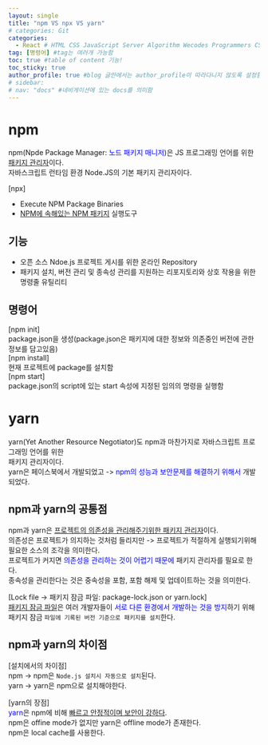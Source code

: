 ```yaml
---
layout: single
title: "npm VS npx VS yarn"
# categories: Git
categories:
  - React # HTML CSS JavaScript Server Algorithm Wecodes Programmers CS Github Blog
tag: [명령어] #tag는 여러개 가능함
toc: true #table of content 기능!
toc_sticky: true
author_profile: true #blog 글안에서는 author_profile이 따라다니지 않도록 설정함
# sidebar:
# nav: "docs" #네비게이션에 있는 docs를 의미함
---
```

# npm  
npm(Npde Package Manager: <span style="color:blue">노드 패키지 매니저</span>)은 JS 프로그래밍 언어를 위한 <u>패키지 관리자</u>이다.  
자바스크립트 런타임 환경 Node.JS의 기본 패키지 관리자이다.  

[npx]  
- Execute NPM Package Binaries  
- <u>NPM에 속해있는 NPM 패키지</u> 실행도구  

## 기능  
- 오픈 소스 Ndoe.js 프로젝트 게시를 위한 온라인 Repository    
- 패키지 설치, 버전 관리 및 종속성 관리를 지원하는 리포지토리와 상호 작용을 위한 명령줄 유틸리티   

## 명령어  
[npm init]  
package.json을 생성(package.json은 패키지에 대한 정보와 의존중인 버전에 관한 정보를 담고있음)  
[npm install]  
현재 프로젝트에 package를 설치함  
[npm start]  
package.json의 script에 있는 start 속성에 지정된 임의의 명령을 실행함  

# yarn  
yarn(Yet Another Resource Negotiator)도 npm과 마찬가지로 자바스크립트 프로그래밍 언어를 위한  
패키지 관리자이다.  
yarn은 페이스북에서 개발되었고 -> <span style="color:blue">npm의 성능과 보안문제를 해결하기 위해서</span> 개발되었다.  

## npm과 yarn의 공통점  
npm과 yarn은 <u>프로젝트의 의존성을 관리해주기위한 패키지 관리자</u>이다.  
의존성은 프로젝트가 의지하는 것처럼 들리지만 -> 프로젝트가 적절하게 실행되기위해 필요한 소스의 조각을 의미한다.  
프로젝트가 커지면 <span style="color:blue">의존성을 관리하는 것이 어렵기 때문에</span> 패키지 관리자를 필요로 한다.  
종속성을 관리한다는 것은 중속성을 포함, 포함 해제 및 업데이트하는 것을 의미한다.  

[Lock file -> 패키지 잠금 파일: package-lock.json or yarn.lock]  
<u>패키지 잠금 파일</u>은 여러 개발자들이 <span style="color:blue">서로 다른 환경에서 개발하는 것을 방지</span>하기 위해  
패키지 잠금 `파일에 기록된 버전 기준으로 패키지를 설치`한다.  

## npm과 yarn의 차이점  
[설치에서의 차이점]  
npm -> npm은 `Node.js 설치시 자동으로 설치`된다.  
yarn -> yarn은 npm으로 설치해야한다.  

[yarn의 장점]  
<span style="color:blue">yarn</span>은 npm에 비해 <u>빠르고 안정적이며 보안이 강하다</u>.  
npm은 offine mode가 없지만 yarn은 offline mode가 존재한다.  
npm은 local cache를 사용한다.  


<!-- 메소드 위에 변수 선언, 메소드 안에 메소드, 메소드 끝나고 리턴 -->

<!-- ### 2. Link 넣기

```

유형 1: (설명어를 입력) : [gunhee's coding blog](https://gunhee-jeong.github.io/)
유형 2: (URL 자동연결) : <https://gunhee-jeong.github.io/>
유형 3: (동일 파일 내 '문단으로 이동') : [1. Header로 이동](###-1-header)

```

유형 1: (설명어를 입력) : [gunhee's coding blog](https://gunhee-jeong.github.io/)
유형 2: (URL 자동연결) : <https://gunhee-jeong.github.io/>
유형 3: (동일 파일 내 '문단으로 이동') : [1. Header로 이동](#1-header)
유형 3의 방법

1. 특수문자를 제거
2. 스페이스는 -로 바꾸고
3. 대문자는 소문자로!
   그래서 ### 1. Header -> #1-header

## Link: [google][https://www.google.com/]

### 3. 수평선

```

---

```

---

### 4. 라인 바꾸기

```

스페이스바를 2번 눌러주면 다음칸으로
이동할 수 있어요!

```

---

스페이스바를 2번 눌러주면
다음칸으로 이동할 수 있어요!

### 5. list 만들기

```

1. 1번
2. 2번
3. 3번

- 순서없는 list
  - 순서없는 list
    - 순서없는 list

```

1. 1번
2. 2번
3. 3번

- 순서없는 list
  - 순서없는 list
    - 순서없는 list

---

### 6. font 관련

```

**진하게** -> 볼드
_기울여서_ -> 이탤릭체
~~취소선~~ -> 취소선

<ul>밑줄넣기</ul> -> 밑줄
<span style="color:red">빨간 글씨</span> -> 글자색
이것이 `인라인` 입니다 -> 인라인 코드
```

**진하게** -> 볼드
_기울여서_ -> 이탤릭체
~~취소선~~ -> 취소선
<u>밑줄넣기</u> -> 밑줄
<span style="color:red">빨간 글씨</span>
이것이 `인라인` 입니다 -> 인라인 코드

---

### 7. 인용구문

```
> coding
>
> > JavaScript
> >
> > > 내가 프짱!
```

> coding
>
> > JavaScript
> >
> > > 내가 프짱!

---

### 8. 이미지 삽입

```
유형1: ('사이즈를 조절' -> HTML 태그 사용) : <img src="https://gunhee-jeong.github.io/assets/images/blogLogo.png" width="300" height="200">
유형2: (이미지 삽입 후 -> 링크 걸기)
[![이미지](https://gunhee-jeong.github.io/assets/images/blogLogo/blogLogo.png)](https://gunhee-jeong.github.io/)
```

유형1: ('사이즈를 조절' -> HTML 태그 사용) : <img src="https://gunhee-jeong.github.io/assets/images/blogLogo.png" width="300" height="200">
유형2: (이미지 삽입 후 -> 링크 걸기)
[![이미지](https://gunhee-jeong.github.io/assets/images/blogLogo.png)](https://gunhee-jeong.github.io/)

### 9. 표 만들기

```
||국어|영어|
| :--- | ---: | :--: |
|건희 | 100점 | 100점
|철수 | 100점 | 100점
```

|      |  국어 | 영어  |
| :--- | ----: | :---: |
| 건희 | 100점 | 100점 |
| 철수 | 100점 | 100점 |

> - header를 넣고 싶은 경우 ---을 사용하고 :을 이용하여 정렬에 사용함!

### 10. 토글 만들기

```
<details>
<summary>여기를 누르세요</summary>
<div markdown="1">
숨겨진 내용
</div>
</details>
```

<details>
<summary>여기를 누르세요</summary>
<div markdown="1">
숨겨진 내용
</div>
</details> -->
